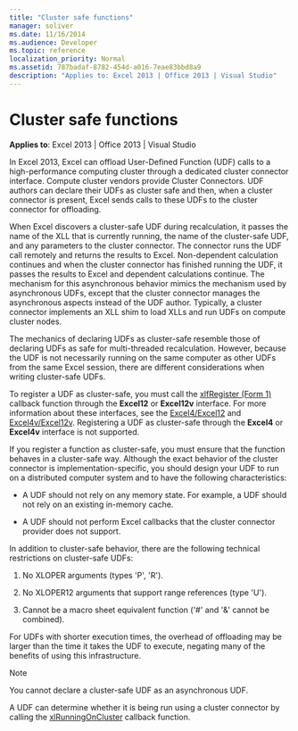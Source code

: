 ```yaml
---
title: "Cluster safe functions"
manager: soliver
ms.date: 11/16/2014
ms.audience: Developer
ms.topic: reference
localization_priority: Normal
ms.assetid: 787badaf-8782-454d-a016-7eae83bbd8a9
description: "Applies to: Excel 2013 | Office 2013 | Visual Studio"
---
```


# Cluster safe functions

**Applies to**: Excel 2013 | Office 2013 | Visual Studio 
  
In Excel 2013, Excel can offload User-Defined Function (UDF) calls to a high-performance computing cluster through a dedicated cluster connector interface. Compute cluster vendors provide Cluster Connectors. UDF authors can declare their UDFs as cluster safe and then, when a cluster connector is present, Excel sends calls to these UDFs to the cluster connector for offloading.
  
When Excel discovers a cluster-safe UDF during recalculation, it passes the name of the XLL that is currently running, the name of the cluster-safe UDF, and any parameters to the cluster connector. The connector runs the UDF call remotely and returns the results to Excel. Non-dependent calculation continues and when the cluster connector has finished running the UDF, it passes the results to Excel and dependent calculations continue. The mechanism for this asynchronous behavior mimics the mechanism used by asynchronous UDFs, except that the cluster connector manages the asynchronous aspects instead of the UDF author. Typically, a cluster connector implements an XLL shim to load XLLs and run UDFs on compute cluster nodes.
  
The mechanics of declaring UDFs as cluster-safe resemble those of declaring UDFs as safe for multi-threaded recalculation. However, because the UDF is not necessarily running on the same computer as other UDFs from the same Excel session, there are different considerations when writing cluster-safe UDFs.
  
To register a UDF as cluster-safe, you must call the [xlfRegister (Form 1)](xlfregister-form-1.md) callback function through the **Excel12** or **Excel12v** interface. For more information about these interfaces, see the [Excel4/Excel12](excel4-excel12.md) and [Excel4v/Excel12v](excel4v-excel12v.md). Registering a UDF as cluster-safe through the **Excel4** or **Excel4v** interface is not supported. 
  
If you register a function as cluster-safe, you must ensure that the function behaves in a cluster-safe way. Although the exact behavior of the cluster connector is implementation-specific, you should design your UDF to run on a distributed computer system and to have the following characteristics:
  
- A UDF should not rely on any memory state. For example, a UDF should not rely on an existing in-memory cache.
    
- A UDF should not perform Excel callbacks that the cluster connector provider does not support.
    
In addition to cluster-safe behavior, there are the following technical restrictions on cluster-safe UDFs:
  
1. No XLOPER arguments (types 'P', 'R').
    
2. No XLOPER12 arguments that support range references (type 'U').
    
3. Cannot be a macro sheet equivalent function ('#' and '&amp;' cannot be combined).
    
For UDFs with shorter execution times, the overhead of offloading may be larger than the time it takes the UDF to execute, negating many of the benefits of using this infrastructure.
  
> [!NOTE]
> You cannot declare a cluster-safe UDF as an asynchronous UDF. 
  
A UDF can determine whether it is being run using a cluster connector by calling the [xlRunningOnCluster](xlrunningoncluster.md) callback function. 
  

